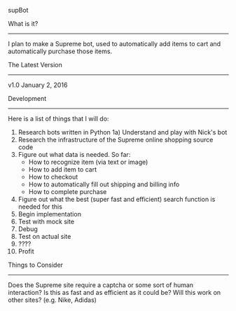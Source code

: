 supBot

What is it?
*************************

I plan to make a Supreme bot, used to automatically add items to cart and automatically purchase those items.

The Latest Version
*************************

v1.0 January 2, 2016

Development
*************************

Here is a list of things that I will do:
1) Research bots written in Python
1a) Understand and play with Nick's bot 
2) Research the infrastructure of the Supreme online shopping source code
3) Figure out what data is needed. So far:
    * How to recognize item (via text or image)
    * How to add item to cart
    * How to checkout
    * How to automatically fill out shipping and billing info
    * How to complete purchase
4) Figure out what the best (super fast and efficient)  search function is needed for this
5) Begin implementation
6) Test with mock site
7) Debug
8) Test on actual site
9) ????
10) Profit

Things to Consider
*************************

Does the Supreme site require a captcha or some sort of human interaction?
Is this as fast and as efficient as it could be?
Will this work on other sites? (e.g. Nike, Adidas)


